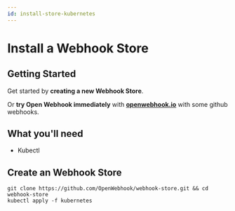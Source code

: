 ```yaml
---
id: install-store-kubernetes
---
```


# Install a Webhook Store

## Getting Started

Get started by **creating a new Webhook Store**.

Or **try Open Webhook immediately** with **[openwebhook.io](https://demo.openwebhook.io)** with some github webhooks.

## What you'll need

- Kubectl

## Create an Webhook Store

```
git clone https://github.com/OpenWebhook/webhook-store.git && cd webhook-store
kubectl apply -f kubernetes
```
